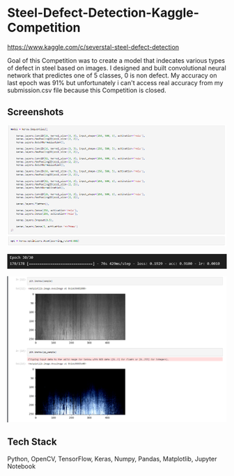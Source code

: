 
# Steel-Defect-Detection-Kaggle-Competition

https://www.kaggle.com/c/severstal-steel-defect-detection

Goal of this Competition was to create a model that indecates various types of defect in steel based on images. I designed and built convolutional neural network that predictes one of 5 classes, 0 is non defect. My accuracy on last epoch was 91% but unfortunately i can't access real accuracy from my submission.csv file because this Competition is closed.


## Screenshots


![alt text](https://github.com/Wachu2005/Steel-Defect-Detection-Kaggle/blob/master/READ%20ME%20IMAGES/Zrzut%20ekranu%202023-03-19%20141758.png)

![alt text](https://github.com/Wachu2005/Steel-Defect-Detection-Kaggle/blob/master/READ%20ME%20IMAGES/Steel%20Defect%20accuracy.png)

![alt text](https://github.com/Wachu2005/Steel-Defect-Detection-Kaggle/blob/master/READ%20ME%20IMAGES/Zrzut%20ekranu%202023-03-19%20141715.png)


## Tech Stack

Python,
OpenCV,
TensorFlow,
Keras,
Numpy,
Pandas,
Matplotlib,
Jupyter Notebook




